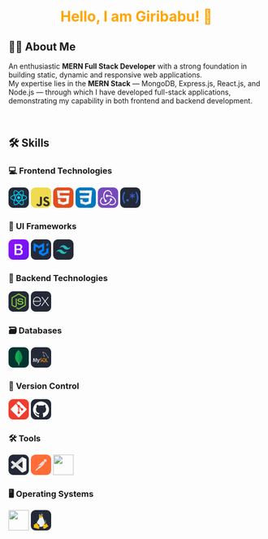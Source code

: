 <h1 align="center" style="color:orange">
  Hello, I am Giribabu! 👋
</h1>

## 🧑‍💻 About Me
An enthusiastic **MERN Full Stack Developer** with a strong foundation in building static, dynamic and responsive web applications.  
My expertise lies in the **MERN Stack** — MongoDB, Express.js, React.js, and Node.js — through which I have developed full-stack applications, demonstrating my capability in both frontend and backend development.

<br />

## 🛠️ Skills

### 💻 Frontend Technologies
<div>
  <img src="https://github.com/tandpfun/skill-icons/blob/main/icons/React-Dark.svg" width="40" height="40" />
  <img src="https://github.com/tandpfun/skill-icons/blob/main/icons/JavaScript.svg" width="40" height="40" style="margin: '0 5px'" />
  <img src="https://github.com/tandpfun/skill-icons/blob/main/icons/HTML.svg" width="40" height="40" />
  <img src="https://github.com/tandpfun/skill-icons/blob/main/icons/CSS.svg" width="40" height="40" />
  <img src="https://github.com/tandpfun/skill-icons/blob/main/icons/Redux.svg" width="40" height="40" />
  <img src="https://github.com/tandpfun/skill-icons/blob/main/icons/Regex-Dark.svg" width="40" height="40" />
</div>


### 🎨 UI Frameworks
<div>
  <img src="https://github.com/tandpfun/skill-icons/blob/main/icons/Bootstrap.svg" width="40" height="40" />
  <img src="https://github.com/tandpfun/skill-icons/blob/main/icons/MaterialUI-Dark.svg" width="40" height="40" />
  <img src="https://github.com/tandpfun/skill-icons/blob/main/icons/TailwindCSS-Dark.svg" width="40" height="40" />
</div>


### 🧩 Backend Technologies
<div>
  <img src="https://github.com/tandpfun/skill-icons/blob/main/icons/NodeJS-Dark.svg" width="40" height="40" />
  <img src="https://github.com/tandpfun/skill-icons/blob/main/icons/ExpressJS-Dark.svg" width="40" height="40" />
</div>


### 🗃️ Databases
<div>
  <img src="https://github.com/tandpfun/skill-icons/blob/main/icons/MongoDB.svg" width="40" height="40" />
  <img src="https://github.com/tandpfun/skill-icons/blob/main/icons/MySQL-Dark.svg" width="40" height="40" />
</div>


### 🔧 Version Control
<div>
  <img src="https://github.com/tandpfun/skill-icons/blob/main/icons/Git.svg" width="40" height="40" />
  <img src="https://github.com/tandpfun/skill-icons/blob/main/icons/Github-Dark.svg" width="40" height="40" />
</div>


### 🛠️ Tools
<div>
  <img src="https://github.com/tandpfun/skill-icons/blob/main/icons/VSCode-Dark.svg" width="40" height="40" />
  <img src="https://github.com/tandpfun/skill-icons/blob/main/icons/Postman.svg" width="40" height="40" />
  <img src="https://github.com/tandpfun/skill-icons/blob/main/icons/Npm-Dark.svg" width="40" height="40" />
</div>


### 🖥️ Operating Systems
<div>
  <img src="https://github.com/tandpfun/skill-icons/blob/main/icons/Windows-Dark.svg" width="40" height="40" />
  <img src="https://github.com/tandpfun/skill-icons/blob/main/icons/Linux-Dark.svg" width="40" height="40" />
</div>
